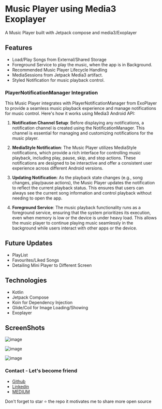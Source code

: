 # Music Player using Media3 Exoplayer
A Music Player built with Jetpack compose and media3/Exoplayer

## Features
- Load/Play Songs from External/Shared Storage
- Foreground Service to play the music, when the app is in Background.
- Recommended Music Player Lifecycle Handling
- MediaSessions from Jetpack Media3 artifact.
- Styled Notification for music playback control.

### PlayerNotificationManager Integration
This Music Player integrates with PlayerNotificationManager from ExoPlayer to provide a seamless music playback experience and manage notifications for music control. Here's how it works using Media3 Android API:

1. **Notification Channel Setup**: Before displaying any notifications, a notification channel is created using the NotificationManager. This channel is essential for managing and customizing notifications for the music player.

2. **MediaStyle Notification**: The Music Player utilizes MediaStyle notifications, which provide a rich interface for controlling music playback, including play, pause, skip, and stop actions. These notifications are designed to be interactive and offer a consistent user experience across different Android versions.

3. **Updating Notification**: As the playback state changes (e.g., song changes, play/pause actions), the Music Player updates the notification to reflect the current playback status. This ensures that users can always see the current song information and control playback without needing to open the app.

4. **Foreground Service**: The music playback functionality runs as a foreground service, ensuring that the system prioritizes its execution, even when memory is low or the device is under heavy load. This allows the music player to continue playing music seamlessly in the background while users interact with other apps or the device.

## Future Updates
- PlayList
- Favourites/Liked Songs
- Detailing Mini Player to Different Screen

## Technologies
- Kotlin
- Jetpack Compose
- Koin for Dependency Injection
- Glide/Coil for Image Loading/Showing
- Exoplayer

## ScreenShots  
![image](https://github.com/myofficework000/Musify/assets/51234843/42f3194e-6a79-4e82-97dc-c5c160234d96)

![image](https://github.com/myofficework000/Musify/assets/51234843/921f661c-50ce-442c-8f08-7123d1ba9228)

![image](https://github.com/myofficework000/Musify/assets/51234843/5d7d7c00-ed61-4bdc-8b4f-7dc8d706d498)


### Contact - Let's become friend
- [Github](https://github.com/cheetahmail007)
- [Linkedin](https://www.linkedin.com/in/myofficework/)
- [MEDIUM](https://medium.com/@myofficework000)

<p>
Don't forget to star ⭐ the repo it motivates me to share more open source
</p>
